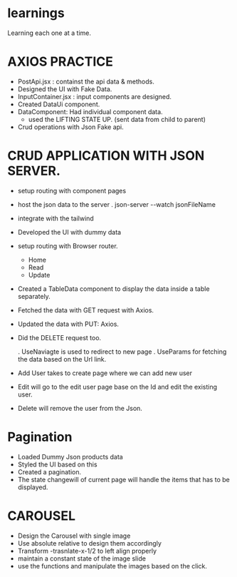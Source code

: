 # learnings
Learning each one at a time. 


# AXIOS PRACTICE
- PostApi.jsx : containst the api data & methods. 
- Designed the UI with Fake Data. 
- InputContainer.jsx : input components are designed. 
- Created DataUi component. 
- DataComponent: Had individual component data.
    - used the LIFTING STATE UP. (sent data from child to parent)
- Crud operations with Json Fake api. 


# CRUD APPLICATION WITH JSON SERVER. 
- setup routing with component pages 
- host the json data to the server
        . json-server --watch jsonFileName 
- integrate with the tailwind 
- Developed the UI with dummy data 
- setup routing with Browser router. 
    - Home 
    - Read 
    - Update 
- Created a TableData component to display the data inside a table separately. 
- Fetched the data with GET request with Axios. 
- Updated the data with PUT: Axios. 
- Did the DELETE request too. 

    . UseNaviagte is used to redirect to new page
    . UseParams for fetching the data based on the Url link. 

- Add User takes to create page where we can add new  user 
- Edit will go to the edit user page base on the Id and edit the existing user. 
- Delete will remove the user from the Json. 

# Pagination 

- Loaded Dummy Json products data
- Styled the UI  based on this 
- Created a pagination.
- The state changewill of current page will handle the items that has to be displayed. 

# CAROUSEL 

- Design the Carousel with single image 
- Use absolute relative to design them accordingly 
- Transform -trasnlate-x-1/2 to left align properly
- maintain a constant state of the image slide
- use the functions and manipulate the images based on the click. 
